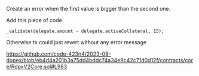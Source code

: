 Create an error when the first value is bigger than the second one.

Add this piece of code.
```
_validate(delegate.amount - delegate.activeCollateral, 15);
```

Otherwise tx could just revert without any error message

https://github.com/code-423n4/2023-08-dopex/blob/eb4d4a201b3a75dd4bddc74a34e9c42c71d0d12f/contracts/core/RdpxV2Core.sol#L983